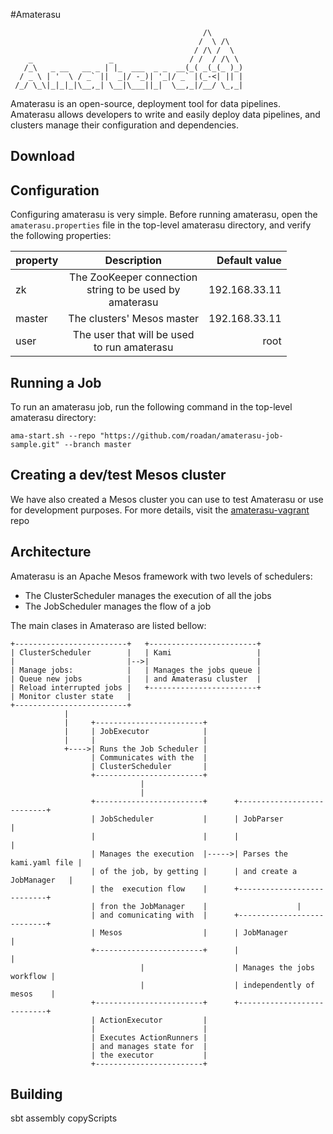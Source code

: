 #Amaterasu

                                               /\
    										  /	 \ /\
    										 / /\ /  \
        _                 _                 / /  / /\ \   
       /_\   _ __   __ _ | |_  ___  _ _  __(_( _(_(_ )_) 
      / _ \ | '  \ / _` ||  _|/ -_)| '_|/ _` |(_-<| || |
     /_/ \_\|_|_|_|\__,_| \__|\___||_|  \__,_|/__/ \_,_|
                                                        

Amaterasu is an open-source, deployment tool for data pipelines. Amaterasu allows developers to write and easily deploy data pipelines, and clusters manage their configuration and dependencies.

## Download

## Configuration

Configuring amaterasu is very simple. Before running amaterasu, open the `amaterasu.properties` file in the top-level amaterasu directory, and verify the following properties:

| property   | Description                | Default value  |
| ---------- |:--------------------------:| --------------:|
| zk         | The ZooKeeper connection<br> string to be used by<br> amaterasu | 192.168.33.11  |
| master     | The clusters' Mesos master | 192.168.33.11  |
| user       | The user that will be used<br> to run amaterasu | root           |

## Running a Job

To run an amaterasu job, run the following command in the top-level amaterasu directory:

```
ama-start.sh --repo "https://github.com/roadan/amaterasu-job-sample.git" --branch master
```

## Creating a dev/test Mesos cluster

We have also created a Mesos cluster you can use to test Amaterasu or use for development purposes.
For more details, visit the [amaterasu-vagrant](https://github.com/shintoio/amaterasu-vagrant) repo

## Architecture

Amaterasu is an Apache Mesos framework with two levels of schedulers:

* The ClusterScheduler manages the execution of all the jobs
* The JobScheduler manages the flow of a job

The main clases in Amateraso are listed bellow:

    +-------------------------+   +------------------------+
    | ClusterScheduler        |   | Kami                   |
    |                         |-->|                        |
    | Manage jobs:            |   | Manages the jobs queue |
    | Queue new jobs          |   | and Amaterasu cluster  |
    | Reload interrupted jobs |   +------------------------+
    | Monitor cluster state   |
    +-------------------------+
                |
                |     +------------------------+
                |     | JobExecutor            |
                |     |                        |
                +---->| Runs the Job Scheduler |
                      | Communicates with the  |
                      | ClusterScheduler       |
                      +------------------------+
                                 |
                                 |
                      +------------------------+      +---------------------------+                      
                      | JobScheduler           |      | JobParser                 |
                      |                        |      |                           |
                      | Manages the execution  |----->| Parses the kami.yaml file |
                      | of the job, by getting |      | and create a JobManager   |
                      | the  execution flow    |      +---------------------------+
                      | fron the JobManager    |                    |
                      | and comunicating with  |      +---------------------------+
                      | Mesos                  |      | JobManager                |                      
                      +------------------------+      |                           |
                                 |                    | Manages the jobs workflow |
                                 |                    | independently of mesos    |
                      +------------------------+      +---------------------------+
                      | ActionExecutor         |
                      |                        |
                      | Executes ActionRunners |
                      | and manages state for  |
                      | the executor           |
                      +------------------------+

                      
## Building
    
sbt assembly copyScripts
